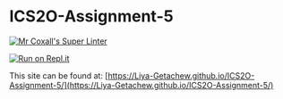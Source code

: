 # ICS2O-Assignment-5

[![Mr Coxall's Super Linter](https://github.com/Liya-Getachew/ICS2O-Assignment-5/workflows/Mr%20Coxall's%20Super%20Linter/badge.svg)](https://github.com/Liya-Getachew/ICS2O-Assignment-5/actions)

[![Run on Repl.it](https://repl.it/badge/github/Liya-Getachew/ICS2O-Assignment-5)](https://repl.it/github/Liya-Getachew/ICS2O-Assignment-5)

This site can be found at: [https://Liya-Getachew.github.io/ICS2O-Assignment-5/](https://Liya-Getachew.github.io/ICS2O-Assignment-5/)
